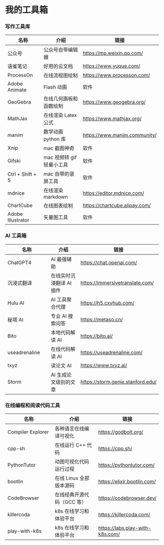 # 我的工具箱

### 写作工具库 <a href="#dvjmq" id="dvjmq"></a>

<table data-full-width="false"><thead><tr><th width="177.33333333333331">名称</th><th width="242">介绍</th><th>链接</th></tr></thead><tbody><tr><td>公众号</td><td>公众号自带编辑器</td><td><a href="https://mp.weixin.qq.com/">https://mp.weixin.qq.com/</a></td></tr><tr><td>语雀笔记</td><td>好用的云文档</td><td><a href="https://www.yuque.com/">https://www.yuque.com/</a></td></tr><tr><td>ProcessOn</td><td>在线流程图绘制</td><td><a href="https://www.processon.com/">https://www.processon.com/</a></td></tr><tr><td>Adobe Animate</td><td>Flash 动画</td><td>软件</td></tr><tr><td>GeoGebra</td><td>在线几何画板和函数绘制</td><td><a href="https://www.geogebra.org/">https://www.geogebra.org/</a></td></tr><tr><td>MathJax</td><td>在线渲染 Latex 公式</td><td><a href="https://www.mathjax.org/">https://www.mathjax.org/</a></td></tr><tr><td>manim</td><td>数学动画 python 库</td><td><a href="https://www.manim.community/">https://www.manim.community/</a></td></tr><tr><td>Xnip</td><td>mac 截图神奇</td><td>软件</td></tr><tr><td>Gifski</td><td>mac 视频转 gif 轻量小工具</td><td>软件</td></tr><tr><td>Ctrl + Shift + 5</td><td>mac 自带的录屏工具</td><td>软件</td></tr><tr><td>mdnice</td><td>在线渲染 markdown</td><td><a href="https://editor.mdnice.com/">https://editor.mdnice.com/</a></td></tr><tr><td>ChartCube</td><td>在线图表绘制</td><td><a href="https://chartcube.alipay.com/">https://chartcube.alipay.com/</a></td></tr><tr><td>Adobe Illustrator</td><td>矢量图工具</td><td>软件</td></tr></tbody></table>

### AI 工具箱 <a href="#a88sq" id="a88sq"></a>

<table data-full-width="false"><thead><tr><th width="174">名称</th><th width="240">介绍</th><th>链接</th></tr></thead><tbody><tr><td>ChatGPT4</td><td>AI 最强辅助</td><td><a href="https://chat.openai.com/">https://chat.openai.com/</a></td></tr><tr><td>沉浸式翻译</td><td>在线实时沉浸翻译 AI 插件</td><td><a href="https://immersivetranslate.com/">https://immersivetranslate.com/</a></td></tr><tr><td>Hulu AI</td><td>AI 工具聚合代理</td><td><a href="https://h5.cxyhub.com/">https://h5.cxyhub.com/</a></td></tr><tr><td>秘塔 AI</td><td>专业 AI 搜索问答</td><td><a href="https://metaso.cn/">https://metaso.cn/</a></td></tr><tr><td>Bito</td><td>本地代码解读 AI</td><td><a href="https://bito.ai/">https://bito.ai/</a></td></tr><tr><td>useadrenaline</td><td>在线代码解读 AI</td><td><a href="https://useadrenaline.com/">https://useadrenaline.com/</a></td></tr><tr><td>txyz</td><td>读论文 AI</td><td><a href="https://www.txyz.ai/">https://www.txyz.ai/</a></td></tr><tr><td>Storm</td><td>AI 生成论文级别的文章</td><td><a href="https://storm.genie.stanford.edu/">https://storm.genie.stanford.edu/</a></td></tr></tbody></table>

### 在线编程和阅读代码工具 <a href="#balne" id="balne"></a>

<table data-full-width="false"><thead><tr><th width="200">名称</th><th width="254">介绍</th><th>链接</th></tr></thead><tbody><tr><td>Compiler Explorer</td><td>各种语言在线编译可视化</td><td><a href="https://godbolt.org/">https://godbolt.org/</a></td></tr><tr><td>cpp-sh</td><td>在线运行 C++ 代码</td><td><a href="https://cpp.sh/">https://cpp.sh/</a></td></tr><tr><td>PythonTutor</td><td>动图可视化代码运行过程</td><td><a href="https://pythontutor.com/">https://pythontutor.com/</a></td></tr><tr><td>bootlin</td><td>在线 Linux 全部版本源码</td><td><a href="https://elixir.bootlin.com/">https://elixir.bootlin.com/</a></td></tr><tr><td>CodeBrowser</td><td>在线经典开源代码（GCC 等）</td><td><a href="https://codebrowser.dev/">https://codebrowser.dev/</a></td></tr><tr><td>killercoda</td><td>k8s 在线学习和体验平台</td><td><a href="https://killercoda.com/">https://killercoda.com/</a></td></tr><tr><td>play-with-k8s</td><td>k8s 在线学习和体验平台</td><td><a href="https://labs.play-with-k8s.com/">https://labs.play-with-k8s.com/</a></td></tr></tbody></table>
